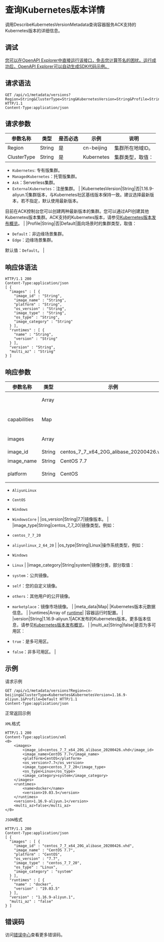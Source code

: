 # 查询Kubernetes版本详情

调用DescribeKubernetesVersionMetadata查询容器服务ACK支持的Kubernetes版本的详细信息。

## 调试

[您可以在OpenAPI Explorer中直接运行该接口，免去您计算签名的困扰。运行成功后，OpenAPI Explorer可以自动生成SDK代码示例。](https://api.aliyun.com/#product=CS&api=DescribeKubernetesVersionMetadata&type=ROA&version=2015-12-15)

## 请求语法

```
GET /api/v1/metadata/versions?Region=String&ClusterType=String&KubernetesVersion=String&Profile=String HTTP/1.1 
Content-Type:application/json
```

## 请求参数

|参数名称|类型|是否必选|示例|说明|
|----|--|----|--|--|
|Region|String|是|cn-beijing|集群所在地域ID。 |
|ClusterType|String|是|Kubernetes|集群类型，取值：

 -   `Kubernetes`: 专有版集群。
-   `ManagedKubernetes`：托管版集群。
-   `Ask`：Serverless集群。
-   `ExternalKubernetes`：注册集群。 |
|KubernetesVersion|String|否|1.16.9-aliyun.1|集群版本，与Kubernetes社区基线版本保持一致。建议选择最新版本，若不指定，默认使用最新版本。

 目前在ACK控制台您可以创建两种最新版本的集群。您可以通过API创建其他Kubernetes版本集群。ACK支持的Kubernetes版本，请参见[Kubernetes版本发布概览](~~185269~~)。 |
|Profile|String|否|Default|面向场景时的集群类型，取值：

 -   `Default`：非边缘场景集群。
-   `Edge`：边缘场景集群。

 默认值：`Default`。 |

## 响应体语法

```
HTTP/1.1 200
Content-Type:application/json
[ {
  "images" : [ {
    "image_id" : "String",
    "image_name" : "String",
    "platform" : "String",
    "os_version" : "String",
    "image_type" : "String",
    "os_type" : "String",
    "image_category" : "String"
  } ],
  "runtimes" : [ {
    "name" : "String",
    "version" : "String"
  } ],
  "version" : "String",
  "multi_az" : "String"
} ]
```

## 响应参数

|参数名称|类型|示例|说明|
|----|--|--|--|
| |Array| |集群版本详情列表。 |
|capabilities|Map| |Kubernetes版本功能特性。 |
|images|Array| |系统镜像列表。 |
|image\_id|String|centos\_7\_7\_x64\_20G\_alibase\_20200426.vhd|镜像ID。 |
|image\_name|String|CentOS 7.7|镜像名称。 |
|platform|String|CentOS|操作系统平台。取值：

 -   `AliyunLinux`
-   `CentOS`
-   `Windows`
-   `WindowsCore` |
|os\_version|String|7.7|镜像版本。 |
|image\_type|String|centos\_7\_7\_20|镜像类型。例如：

 -   `centos_7_7_20`
-   `aliyunlinux_2_64_20` |
|os\_type|String|Linux|操作系统类型，例如：

 -   `Windows`
-   `Linux` |
|image\_category|String|system|镜像分类，部分取值：

 -   `system`：公共镜像。
-   `self`：您的自定义镜像。
-   `others`：其他用户的公开镜像。
-   `marketplace`：镜像市场镜像。 |
|meta\_data|Map| |Kubernetes版本元数据信息。 |
|runtimes|Array of [runtime](/intl.zh-CN/API参考/通用数据结构.md)| |容器运行时配置。 |
|version|String|1.16.9-aliyun.1|ACK发布的Kubernetes版本。更多版本信息，请参见[Kubernetes版本发布概览](~~185269~~)。 |
|multi\_az|String|false|是否为多可用区：

 -   `true`：是多可用区。
-   `false`：非多可用区。 |

## 示例

请求示例

```
GET /api/v1/metadata/versions?Region=cn-beijing&ClusterType=Kubernetes&KubernetesVersion=1.16.9-aliyun.1&Profile=Default HTTP/1.1 
Content-Type:application/json
```

正常返回示例

`XML`格式

```
HTTP/1.1 200
Content-Type:application/xml
<0>
    <images>
        <image_id>centos_7_7_x64_20G_alibase_20200426.vhd</image_id>
        <image_name>CentOS 7.7</image_name>
        <platform>CentOS</platform>
        <os_version>7.7</os_version>
        <image_type>centos_7_7_20</image_type>
        <os_type>Linux</os_type>
        <image_category>system</image_category>
    </images>
    <runtimes>
        <name>docker</name>
        <version>19.03.5</version>
    </runtimes>
    <version>1.16.9-aliyun.1</version>
    <multi_az>false</multi_az>
</0>
```

`JSON`格式

```
HTTP/1.1 200
Content-Type:application/json
[ {
  "images" : [ {
    "image_id" : "centos_7_7_x64_20G_alibase_20200426.vhd",
    "image_name" : "CentOS 7.7",
    "platform" : "CentOS",
    "os_version" : "7.7",
    "image_type" : "centos_7_7_20",
    "os_type" : "Linux",
    "image_category" : "system"
  } ],
  "runtimes" : [ {
    "name" : "docker",
    "version" : "19.03.5"
  } ],
  "version" : "1.16.9-aliyun.1",
  "multi_az" : "false"
} ]
```

## 错误码

访问[错误中心](https://error-center.alibabacloud.com/status/product/CS)查看更多错误码。

